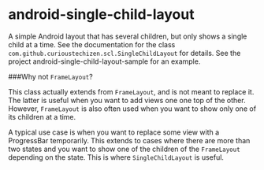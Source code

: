 android-single-child-layout
===========================

A simple Android layout that has several children, but only shows a single child at a time. See the documentation for the class `com.github.curioustechizen.scl.SingleChildLayout` for details. See the project android-single-child-layout-sample for an example.


###Why not `FrameLayout`?
 
This class actually extends from `FrameLayout`, and is not meant to replace it. The latter is useful when you want to add views one one top of the other. However, `FrameLayout` is also often used when you want to show only one of its children at a time.

A typical use case is when you want to replace some view with a ProgressBar temporarily. This extends to cases where there are more than two states and you want to show one of the children of the `FrameLayout` depending on the state. This is where `SingleChildLayout` is useful.
